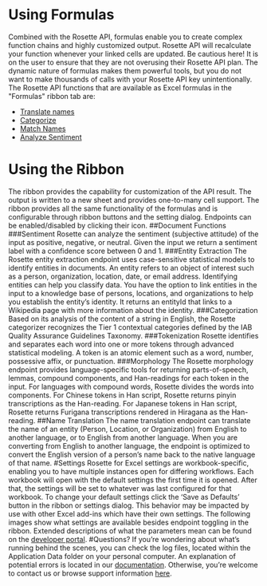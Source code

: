 # Using Formulas
Combined with the Rosette API, formulas enable you to create complex function chains and highly customized output. Rosette API will recalculate your function whenever your linked cells are updated.  Be cautious here!  It is on the user to ensure that they are not overusing their Rosette API plan.  The dynamic nature of formulas makes them powerful tools, but you do not want to make thousands of calls with your Rosette API key unintentionally.
The Rosette API functions that are available as Excel formulas in the "Formulas" ribbon tab are:
* [Translate names](https://developer.rosette.com/features-and-functions#name-translation) 
* [Categorize](https://developer.rosette.com/features-and-functions#categorization)
* [Match Names](https://developer.rosette.com/features-and-functions#name-similarity)
* [Analyze Sentiment](https://developer.rosette.com/features-and-functions#sentiment-analysis)
# Using the Ribbon
The ribbon provides the capability for customization of the API result. The output is written to a new sheet and provides one-to-many cell support. The ribbon provides all the same functionality of the formulas and is configurable through ribbon buttons and the setting dialog. Endpoints can be enabled/disabled by clicking their icon. 
##Document Functions
###Sentiment
Rosette can analyze the sentiment (subjective attitude) of the input as positive, negative, or neutral. Given the input we return a sentiment label with a confidence score between 0 and 1.
###Entity Extraction
The Rosette entity extraction endpoint uses case-sensitive statistical models to identify entities in documents. An entity refers to an object of interest such as a person, organization, location, date, or email address. Identifying entities can help you classify data. You have the option to link entities in the input to a knowledge base of persons, locations, and organizations to help you establish the entity’s identity. It returns an entityId that links to a Wikipedia page with more information about the identity. 
###Categorization
Based on its analysis of the content of a string in English, the Rosette categorizer recognizes the Tier 1 contextual categories defined by the IAB Quality Assurance Guidelines Taxonomy.
###Tokenization
Rosette identifies and separates each word into one or more tokens through advanced statistical modeling. A token is an atomic element such as a word, number, possessive affix, or punctuation.
###Morphology
The Rosette morphology endpoint provides language-specific tools for returning parts-of-speech, lemmas, compound components, and Han-readings for each token in the input. For languages with compound words, Rosette divides the words into components. For Chinese tokens in Han script, Rosette returns pinyin transcriptions as the Han-reading. For Japanese tokens in Han script, Rosette returns Furigana transcriptions rendered in Hiragana as the Han-reading.
##Name Translation
The name translation endpoint can translate the name of an entity (Person, Location, or Organization) from English to another language, or to English from another language. When you are converting from English to another language, the endpoint is optimized to convert the English version of a person’s name back to the native language of that name. 
#Settings
Rosette for Excel settings are workbook-specific, enabling you to have multiple instances open for differing workflows.  Each workbook will open with the default settings the first time it is opened.  After that, the settings will be set to whatever was last configured for that workbook.  To change your default settings click the ‘Save as Defaults’ button in the ribbon or settings dialog. This behavior may be impacted by use with other Excel add-ins which have their own settings. The following images show what settings are available besides endpoint toggling in the ribbon. Extended descriptions of what the parameters mean can be found on the [developer portal](https://developer.rosette.com/features-and-functions#introduction).
#Questions?
If you’re wondering about what’s running behind the scenes, you can check the log files, located within the Application Data folder on your personal computer. An explanation of potential errors is located in our [documentation](https://developer.rosette.com/features-and-functions#errors). Otherwise, you’re welcome to contact us or browse support information [here](https://support.rosette.com/hc/en-us).
